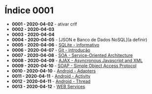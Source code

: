 # Índice 0001

- **0001 - 2020-04-02** - ativar crlf
- **0002 - 2020-04-03**
- **0003 - 2020-04-04**
- **0004 - 2020-04-05** - [JSON e Banco de Dados NoSQL](a definir)
- **0005 - 2020-04-06** - [SQLite - informativo](https://github.com/shnonomura/diarioProgramacao/tree/master/SQLite/2020-04-06%20-%20SQLite.ipynb)
- **0006 - 2020-04-07** - [Git - introdução](https://github.com/shnonomura/diarioProgramacao/blob/master/Git/2020-04-07%20-%20Git_intro.md)
- **0007 - 2020-04-08** - [SOA - Service-Oriented Architecture](https://github.com/shnonomura/diarioProgramacao/blob/master/SOA/2020-04-08%20-%20soa_intro.md)
- **0008 - 2020-04-09** - [AJAX - Asyncronous Javascript and XML](https://github.com/shnonomura/diarioProgramacao/2020-04-09%20-%20ajax.ypynb)
- **0009 - 2020-04-10** - [SOAP - Simple Object Access Protocol](https://github.com/shnonomura/diarioProgramacao/2020-04-10%20-%20soap.md)
- **0010 - 2020-04-10** - [Android - Adapters](https://github.com/shnonomura/diarioProgramacao/2020-04-10%20-%20adapters.md)
- **0011 - 2020-04-11** - [Android - Activity](https://github.com/shnonomura/diarioProgramacao/2020-04-12%20-%20activity.md)
- **0012 - 2020-04-11** - [Android - Thread](https://github.com/shnonomura/diarioProgramacao/2020-04-12%20-%20thread.md)
- **0013 - 2020-04-12** - [WEB Services](https://github.com/shnonomura/diarioProgramacao/blob/master/Web%20Service/2020-04-12%20-%20web%20services.md)